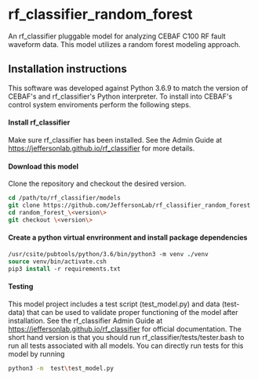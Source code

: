 # rf_classifier_random_forest
An rf_classifier pluggable model for analyzing CEBAF C100 RF fault waveform data.  This model utilizes a random forest modeling approach.

## Installation instructions
This software was developed against Python 3.6.9 to match the version of CEBAF's and rf_classifier's Python interpreter.  To install into CEBAF's control system enviroments perform the following steps.

#### Install rf_classifier
Make sure rf_classifier has been installed.  See the Admin Guide at https://jeffersonlab.github.io/rf_classifier for more details.

#### Download this model
Clone the repository and checkout the desired version.
```tcsh
cd /path/to/rf_classifier/models
git clone https://github.com/JeffersonLab/rf_classifier_random_forest  random_forest_\<version\>
cd random_forest_\<version\>
git checkout \<version\>
```

#### Create a python virtual envrironment and install package dependencies
```tcsh
/usr/csite/pubtools/python/3.6/bin/python3 -m venv ./venv
source venv/bin/activate.csh
pip3 install -r requirements.txt
```

#### Testing

This model project includes a test script (test_model.py) and data (test-data) that can be used to validate proper 
functioning of the model after installation.  See the rf_classifier Admin Guide at 
https://jeffersonlab.github.io/rf_classifier for official documentation.  The short hand version is that you should run 
rf_classifier/tests/tester.bash to run all tests associated with all models.  You can directly run tests for this model 
by running

```bash
python3 -m  test\test_model.py
```


